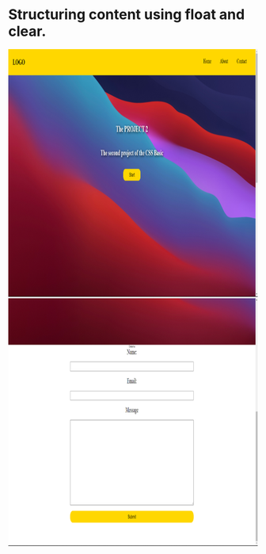 # Structuring content using float and clear.

<img src="pic1.png" width="800" height="500"/>
<img src="pic2.png" width="800" height="500"/>
